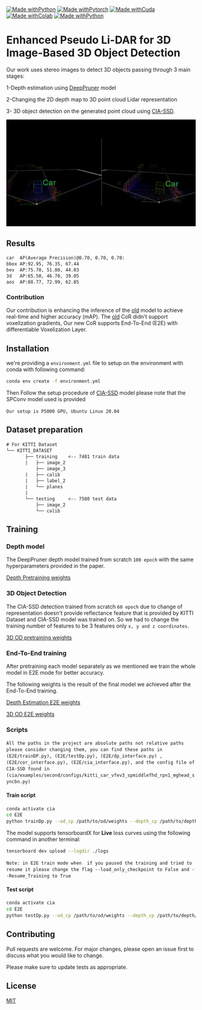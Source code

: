 [![Made withPython](https://img.shields.io/badge/Made%20with-python-407eaf?style=for-the-badge&logo=python)](https://www.python.org/)
[![Made withPytorch](https://img.shields.io/badge/Made%20with-pytorch-ee4c2c?style=for-the-badge&logo=pytorch)](https://www.pytorch.org/)
[![Made withCuda](https://img.shields.io/badge/Made%20with-cuda-76b900?style=for-the-badge&logo=nvidia)](https://developer.nvidia.com/cuda-downloads)
[![Made withColab](https://img.shields.io/badge/Made%20with-Colab-ee4c2c?style=for-the-badge&logo=Colab)](https://colab.research.google.com/)
[![Made withPython](https://img.shields.io/badge/Made%20with-PaperSpace-407eaf?style=for-the-badge&logo=pytho)](https://www.paperspace.com/)





# Enhanced Pseudo Li-DAR for 3D Image-Based 3D Object Detection
Our work uses stereo images to detect 3D objects passing through 3 main stages:

1-Depth estimation using [DeepPruner](https://github.com/uber-research/DeepPruner) model

2-Changing the 2D depth map to 3D point cloud Lidar representation

3- 3D object detection on the generated point cloud using [CIA-SSD](https://github.com/Vegeta2020/CIA-SSD/).


![ezgif com-gif-maker](https://github.com/a-akram-98/E-P-L/blob/master/out.gif?raw=true)

## Results

```
car  AP(Average Precision)@0.70, 0.70, 0.70:
bbox AP:92.95, 76.35, 67.44
bev  AP:75.70, 51.80, 44.03
3d   AP:65.50, 46.70, 39.05
aos  AP:88.77, 72.99, 62.85
```

### Contribution

Our contribution is enhancing the inference of the [old](https://github.com/mileyan/pseudo_lidar) model to achieve real-time and higher accuracy (mAP).
The [old](https://github.com/mileyan/pseudo_lidar/blob/master/preprocessing/generate_lidar.py) CoR didn't support voxelization gradients, Our new CoR supports End-To-End (E2E) with differentiable Voxelization Layer.


## Installation

we're providing a ```environment.yml``` file  to setup on the environment with conda with following command:

```bash 
conda env create -f environment.yml
```

Then Follow the setup procedure of [CIA-SSD](https://github.com/Vegeta2020/CIA-SSD/) model
please note that the SPConv model used is provided

```Our setup is P5000 GPU, Ubuntu Linux 20.04```


## Dataset preparation

```
# For KITTI Dataset
└── KITTI_DATASET
       ├── training    <-- 7481 train data
       |   ├── image_2 
           ├── image_3
       |   ├── calib
       |   ├── label_2
       |   └── planes
       |   
       └── testing     <-- 7580 test data
           ├── image_2 
           └── calib
```

## Training
### Depth model
The DeepPruner depth model trained from scratch ```100 epoch``` with the same hyperparameters provided in the paper.

[Depth Pretraining weights](https://drive.google.com/file/d/1OoN5S8qAtpmLWoCzoP0GgfPf1orFI7jP/view)

### 3D Object Detection


The CIA-SSD detection trained from scratch ```60 epoch``` due to change of representation doesn't provide reflectance feature that is provided by KITTI Dataset and CIA-SSD model was trained on. So we had to change the training number of features to be 3 features only ```x, y and z coordinates```.

[3D OD pretraining weights](https://drive.google.com/file/d/1o5RKWjl3x9iRTbeu5HbQQOTua9wTtdrB/view?usp=sharing)

### End-To-End training
After pretraining each model separately as we mentioned we train the whole model in E2E mode for better accuracy.

The following weights is the result of the final model we achieved after the End-To-End training.

[Depth Estimation E2E weights](https://drive.google.com/file/d/1fHt0c5sihOgFkAG2vfpBjqKzPGFaN4wv/view?usp=sharing)

[3D OD E2E weights](https://drive.google.com/file/d/1aTkz-xoT33ftctioSxAP---3BHAuLJfS/view?usp=sharing)


### Scripts
```All the paths in the project are absolute paths not relative paths please consider changing them, you can find these paths in (E2E/trainDP.py), (E2E/testDp.py), (E2E/dp_interface.py) , (E2E/cor_interface.py), (E2E/cia_interface.py), and the config file of CIA-SSD found in (cia/examples/second/configs/kitti_car_vfev3_spmiddlefhd_rpn1_mghead_syncbn.py)```

#### Train script

```bash
conda activate cia
cd E2E
python trainDp.py --od_cp /path/to/od/weights --depth_cp /path/to/depth/weights
```
The model supports tensorboardX for **Live** loss curves using the following command in another terminal:

```bash
tensorboard dev upload --logdir ./logs
```

```Note: in E2E train mode when  if you paused the training and tried to resume it please change the flag --load_only_checkpoint to False and --Resume_Training to True```

#### Test script

```bash
conda activate cia
cd E2E
python testDp.py --od_cp /path/to/od/weights --depth_cp /path/to/depth/weights
```




## Contributing
Pull requests are welcome. For major changes, please open an issue first to discuss what you would like to change.

Please make sure to update tests as appropriate.

## License
[MIT](https://choosealicense.com/licenses/mit/)
